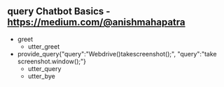 ## query Chatbot Basics - https://medium.com/@anishmahapatra
* greet 
  - utter_greet
* provide_query{"query":"Webdrive()takescreenshot();", "query":"take screenshot.window();"}
  - utter_query
  - utter_bye

